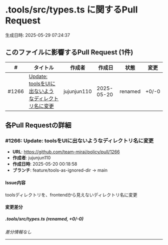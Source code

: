 # .tools/src/types.ts に関するPull Request

生成日時: 2025-05-29 07:24:37

## このファイルに影響するPull Request (1件)

| # | タイトル | 作成者 | 作成日 | 状態 | 変更 |
|---|---------|--------|--------|------|------|
| #1266 | [Update: toolsをUIに出ないようなディレクトリ名に変更](https://github.com/team-mirai/policy/pull/1266) | jujunjun110 | 2025-05-20 | renamed | +0/-0 |

## 各Pull Requestの詳細

### #1266: Update: toolsをUIに出ないようなディレクトリ名に変更

- **URL**: https://github.com/team-mirai/policy/pull/1266
- **作成者**: jujunjun110
- **作成日時**: 2025-05-20 00:18:58
- **ブランチ**: feature/tools-as-ignored-dir → main

#### Issue内容

toolsディレクトリを、frontendから見えないディレクトリ名に変更

#### 変更差分

##### .tools/src/types.ts (renamed, +0/-0)

*差分情報なし*

---

